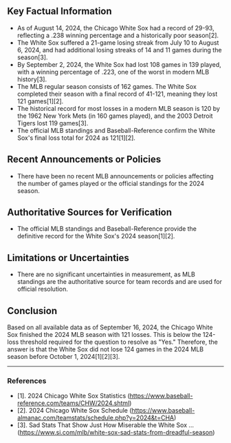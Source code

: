 ## Key Factual Information

- As of August 14, 2024, the Chicago White Sox had a record of 29-93, reflecting a .238 winning percentage and a historically poor season[2].
- The White Sox suffered a 21-game losing streak from July 10 to August 6, 2024, and had additional losing streaks of 14 and 11 games during the season[3].
- By September 2, 2024, the White Sox had lost 108 games in 139 played, with a winning percentage of .223, one of the worst in modern MLB history[3].
- The MLB regular season consists of 162 games. The White Sox completed their season with a final record of 41-121, meaning they lost 121 games[1][2].
- The historical record for most losses in a modern MLB season is 120 by the 1962 New York Mets (in 160 games played), and the 2003 Detroit Tigers lost 119 games[3].
- The official MLB standings and Baseball-Reference confirm the White Sox's final loss total for 2024 as 121[1][2].

## Recent Announcements or Policies

- There have been no recent MLB announcements or policies affecting the number of games played or the official standings for the 2024 season.

## Authoritative Sources for Verification

- The official MLB standings and Baseball-Reference provide the definitive record for the White Sox's 2024 season[1][2].

## Limitations or Uncertainties

- There are no significant uncertainties in measurement, as MLB standings are the authoritative source for team records and are used for official resolution.

## Conclusion

Based on all available data as of September 16, 2024, the Chicago White Sox finished the 2024 MLB season with 121 losses. This is below the 124-loss threshold required for the question to resolve as "Yes." Therefore, the answer is that the White Sox did not lose 124 games in the 2024 MLB season before October 1, 2024[1][2][3].

---

### References

- [1]. 2024 Chicago White Sox Statistics (https://www.baseball-reference.com/teams/CHW/2024.shtml)
- [2]. 2024 Chicago White Sox Schedule (https://www.baseball-almanac.com/teamstats/schedule.php?y=2024&t=CHA)
- [3]. Sad Stats That Show Just How Miserable the White Sox ... (https://www.si.com/mlb/white-sox-sad-stats-from-dreadful-season)